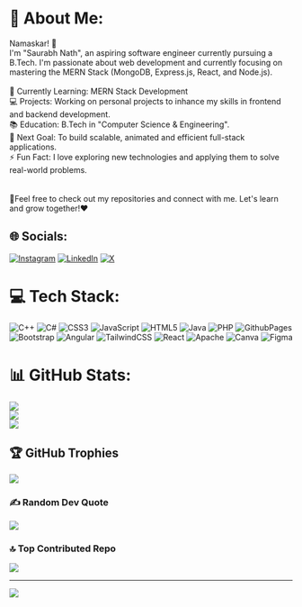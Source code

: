 # 💫 About Me:
Namaskar!  👋<br>I'm "Saurabh Nath", an aspiring software engineer currently pursuing a B.Tech.  I'm passionate about web development and currently focusing on mastering the MERN Stack (MongoDB, Express.js, React, and Node.js).<br><br>🌱 Currently Learning: MERN Stack Development<br>💻 Projects: Working on personal projects to inhance my skills in frontend and backend development.<br>📚 Education: B.Tech in "Computer Science & Engineering".<br>🔭 Next Goal: To build scalable, animated and efficient full-stack applications.<br>⚡ Fun Fact: I love exploring new technologies and applying them to solve real-world problems.<br><br><br>🤝Feel free to check out my repositories and connect with me. Let's learn and grow together!❤️


## 🌐 Socials:
[![Instagram](https://img.shields.io/badge/Instagram-%23E4405F.svg?logo=Instagram&logoColor=white)](https://instagram.com/saurabhnath77) [![LinkedIn](https://img.shields.io/badge/LinkedIn-%230077B5.svg?logo=linkedin&logoColor=white)](https://linkedin.com/in/saurabh-nath-4164b3248) [![X](https://img.shields.io/badge/X-black.svg?logo=X&logoColor=white)](https://x.com/saurabhnath0) 

# 💻 Tech Stack:
![C++](https://img.shields.io/badge/c++-%2300599C.svg?style=for-the-badge&logo=c%2B%2B&logoColor=white) ![C#](https://img.shields.io/badge/c%23-%23239120.svg?style=for-the-badge&logo=csharp&logoColor=white) ![CSS3](https://img.shields.io/badge/css3-%231572B6.svg?style=for-the-badge&logo=css3&logoColor=white) ![JavaScript](https://img.shields.io/badge/javascript-%23323330.svg?style=for-the-badge&logo=javascript&logoColor=%23F7DF1E) ![HTML5](https://img.shields.io/badge/html5-%23E34F26.svg?style=for-the-badge&logo=html5&logoColor=white) ![Java](https://img.shields.io/badge/java-%23ED8B00.svg?style=for-the-badge&logo=openjdk&logoColor=white) ![PHP](https://img.shields.io/badge/php-%23777BB4.svg?style=for-the-badge&logo=php&logoColor=white) ![GithubPages](https://img.shields.io/badge/github%20pages-121013?style=for-the-badge&logo=github&logoColor=white) ![Bootstrap](https://img.shields.io/badge/bootstrap-%238511FA.svg?style=for-the-badge&logo=bootstrap&logoColor=white) ![Angular](https://img.shields.io/badge/angular-%23DD0031.svg?style=for-the-badge&logo=angular&logoColor=white) ![TailwindCSS](https://img.shields.io/badge/tailwindcss-%2338B2AC.svg?style=for-the-badge&logo=tailwind-css&logoColor=white) ![React](https://img.shields.io/badge/react-%2320232a.svg?style=for-the-badge&logo=react&logoColor=%2361DAFB) ![Apache](https://img.shields.io/badge/apache-%23D42029.svg?style=for-the-badge&logo=apache&logoColor=white) ![Canva](https://img.shields.io/badge/Canva-%2300C4CC.svg?style=for-the-badge&logo=Canva&logoColor=white) ![Figma](https://img.shields.io/badge/figma-%23F24E1E.svg?style=for-the-badge&logo=figma&logoColor=white)
# 📊 GitHub Stats:
![](https://github-readme-stats.vercel.app/api?username=saurabhnathofficial&theme=synthwave&hide_border=false&include_all_commits=true&count_private=true)<br/>
![](https://github-readme-streak-stats.herokuapp.com/?user=saurabhnathofficial&theme=synthwave&hide_border=false)<br/>
![](https://github-readme-stats.vercel.app/api/top-langs/?username=saurabhnathofficial&theme=synthwave&hide_border=false&include_all_commits=true&count_private=true&layout=compact)

## 🏆 GitHub Trophies
![](https://github-profile-trophy.vercel.app/?username=saurabhnathofficial&theme=radical&no-frame=false&no-bg=false&margin-w=4)

### ✍️ Random Dev Quote
![](https://quotes-github-readme.vercel.app/api?type=horizontal&theme=radical)

### 🔝 Top Contributed Repo
![](https://github-contributor-stats.vercel.app/api?username=saurabhnathofficial&limit=5&theme=dark&combine_all_yearly_contributions=true)

---
[![](https://visitcount.itsvg.in/api?id=saurabhnathofficial&icon=4&color=1)](https://visitcount.itsvg.in)

<!-- Proudly created with GPRM ( https://gprm.itsvg.in ) -->
